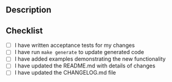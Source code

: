 ## Description
<!-- Provide a brief description of the changes in this PR -->

## Checklist
<!-- Mark completed items with an "x" -->
- [ ] I have written acceptance tests for my changes
- [ ] I have run `make generate` to update generated code
- [ ] I have added examples demonstrating the new functionality
- [ ] I have updated the README.md with details of changes
- [ ] I have updated the CHANGELOG.md file
